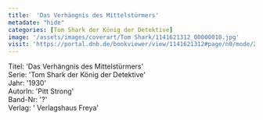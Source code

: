 ```yaml
---
title:  'Das Verhängnis des Mittelstürmers'
metadate: "hide"
categories: [Tom Shark der König der Detektive]
image: '/assets/images/coverart/Tom Shark/1141621312_00000010.jpg'
visit: 'https://portal.dnb.de/bookviewer/view/1141621312#page/n0/mode/2up'
---
```

Titel: 'Das Verhängnis des Mittelstürmers' <br>
Serie: 'Tom Shark der König der Detektive' <br>
Jahr: '1930' <br>
AutorIn: 'Pitt Strong' <br>
Band-Nr: '?' <br>
Verlag: ' Verlagshaus Freya'